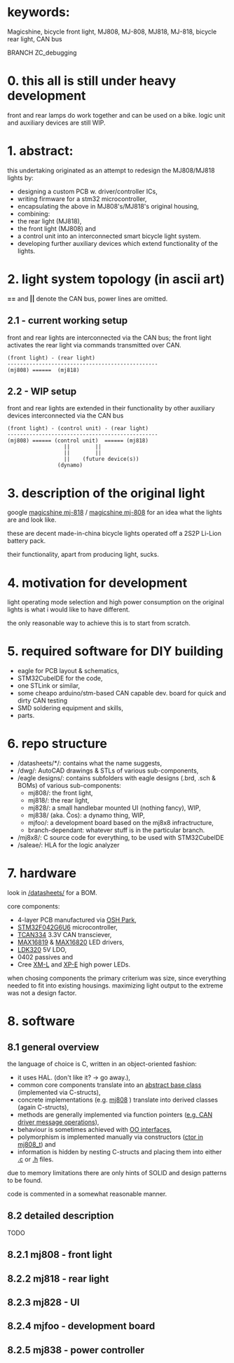 # keywords:

Magicshine, bicycle front light, MJ808, MJ-808, MJ818, MJ-818, bicycle rear light, CAN bus

BRANCH ZC_debugging

# 0. this all is still under heavy development
front and rear lamps do work together and can be used on a bike.
logic unit and auxiliary devices are still WIP.


# 1. abstract:
this undertaking originated as an attempt to redesign the MJ808/MJ818 lights by:
- designing a custom PCB w. driver/controller ICs,
- writing firmware for a stm32 microcontroller,
- encapsulating the above in MJ808's/MJ818's original housing,
- combining:
 - the rear light (MJ818), 
 - the front light (MJ808) and 
 - a control unit into an interconnected smart bicycle light system.
 - developing further auxiliary devices which extend functionality of the lights.
	
	
# 2. light system topology (in ascii art)
**==** and **||** denote the CAN bus, power lines are omitted.

## 2.1 - current working setup
front and rear lights are interconnected via the CAN bus; the front light activates the rear light via commands transmitted over CAN.

	(front light) - (rear light)
	------------------------------------------------
	(mj808) ======  (mj818)
	
## 2.2 - WIP setup
front and rear lights are extended in their functionality by other auxiliary devices interconnected via the CAN bus
	
	(front light) - (control unit) - (rear light)
	------------------------------------------------
	(mj808) ====== (control unit)  ====== (mj818)
                      ||		||
                      ||		||		
                      ||	(future device(s))
                    (dynamo)
	
	
# 3. description of the original light
google [magicshine mj-818](https://www.google.com/search?q=magicshine+mj-818) / [magicshine mj-808](https://www.google.com/search?q=magicshine+mj-808) for an idea what the lights are and look like.
	
these are decent made-in-china bicycle lights operated off a 2S2P Li-Lion battery pack.

their functionality, apart from producing light, sucks.

	
# 4. motivation for development
light operating mode selection and high power consumption on the original lights is what i would like to have different.
	
the only reasonable way to achieve this is to start from scratch.

	
# 5. required software for DIY building
- eagle for PCB layout & schematics,
- STM32CubeIDE for the code,
- one STLink or similar,
- some cheapo arduino/stm-based CAN capable dev. board for quick and dirty CAN testing
- SMD soldering equipment and skills,
- parts.
	
	
# 6. repo structure
- /datasheets/*/: contains what the name suggests,
- /dwg/: AutoCAD drawings & STLs of various sub-components,
- /eagle designs/: contains subfolders with eagle designs (.brd, .sch & BOMs) of various sub-components:
	- mj808/: the front light,
	- mj818/: the rear light,
	- mj828/: a small handlebar mounted UI (nothing fancy), WIP,
	- mj838/ (aka. Čos): a dynamo thing, WIP,
	- mjfoo/: a development board based on the mj8x8 infractructure,
	- branch-dependant: whatever stuff is in the particular branch.
- /mj8x8/: C source code for everything, to be used with STM32CubeIDE
- /saleae/: HLA for the logic analyzer
	
# 7. hardware
look in [/datasheets/](https://github.com/ejovrh/MJ808/tree/master/datasheets) for a BOM.

core components:
- 4-layer PCB manufactured via [OSH Park](https://oshpark.com/),
- [STM32F042G6U6](https://www.st.com/en/microcontrollers-microprocessors/stm32f042g6.html) microcontroller, 
- [TCAN334](https://www.ti.com/product/TCAN334) 3.3V CAN transciever,
- [MAX16819](https://www.maximintegrated.com/en/products/power/led-drivers/MAX16819.html) & [MAX16820](https://www.maximintegrated.com/en/products/power/led-drivers/MAX16820.html) LED drivers,
- [LDK320](https://www.st.com/en/power-management/ldk320.html) 5V LDO,
- 0402 passives and
- Cree [XM-L](https://www.cree.com/led-components/products/xlamp-leds-discrete/xlamp-xm-l) and [XP-E](https://www.cree.com/led-components/products/xlamp-leds-discrete/xlamp-xp-e) high power LEDs.

when chosing components the primary criterium was size, since everything needed to fit into existing housings.
maximizing light output to the extreme was not a design factor.

# 8. software
## 8.1 general overview
the language of choice is C, written in an object-oriented fashion:
- it uses HAL. (don't like it?  -> go away.),
- common core components translate into an [abstract base class](https://github.com/ejovrh/MJ808/tree/master/MJ808/MJ808/mj8x8) (implemented via C-structs), 
- concrete implementations (e.g. [mj808](https://github.com/ejovrh/MJ808/tree/master/MJ808/MJ808/mj808) ) translate into derived classes (again C-structs),
- methods are generally implemented via function pointers ([e.g. CAN driver message operations](https://github.com/ejovrh/MJ808/blob/master/MJ808/MJ808/mj8x8/mcp2515.h)),
- behaviour is sometimes achieved with [OO interfaces](https://github.com/ejovrh/MJ808/tree/master/MJ808/MJ808/led), 
- polymorphism is implemented manually via constructors ([ctor in mj808_t](https://github.com/ejovrh/MJ808/blob/master/MJ808/MJ808/mj808/mj808.c)) and
- information is hidden by nesting C-structs and placing them into either [.c](https://github.com/ejovrh/MJ808/blob/master/MJ808/MJ808/mj808/mj808.c) or [.h](https://github.com/ejovrh/MJ808/blob/master/MJ808/MJ808/mj808/mj808.h) files.

due to memory limitations there are only hints of SOLID and design patterns to be found.

code is commented in a somewhat reasonable manner.

## 8.2 detailed description
TODO

## 8.2.1 mj808 - front light


## 8.2.2 mj818 - rear light


## 8.2.3 mj828 - UI


## 8.2.4 mjfoo - development board


## 8.2.5 mj838 - power controller



